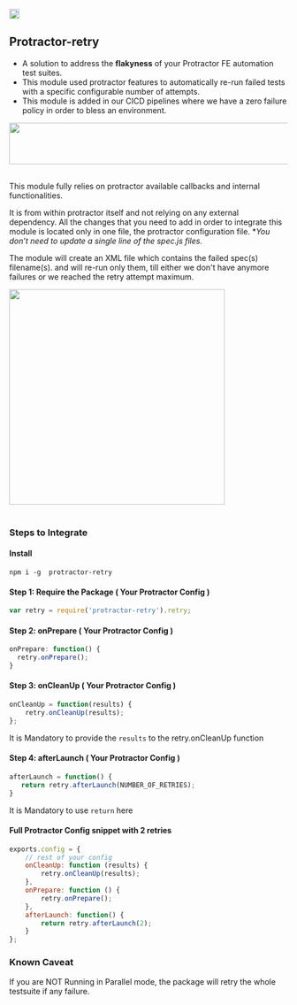 <a href="https://badge.fury.io/js/protractor-retry"><img src="https://badge.fury.io/js/protractor-retry.svg" alt="npm version" height="18"></a>

## Protractor-retry

 * A solution to address the **flakyness** of your Protractor FE automation test suites.  
 * This module used protractor features to automatically re-run failed tests with a specific configurable number of attempts.
 * This module is added in our CICD pipelines  where we have a zero failure policy in order to bless an environment.

<img src="https://user-images.githubusercontent.com/12041605/30343044-cd942a4c-97b0-11e7-850e-a7111996a554.png" align="center" height="75" width="600" /><br/><br/>

This module fully relies on protractor available callbacks and internal functionalities.

It is from within protractor itself and not relying on any external dependency. All the changes that you need to add in order to integrate this module is located only in one file, the protractor configuration file. **You don’t need to update a single line of the *spec.js files.**

The module will create an XML file which contains the failed spec(s) filename(s). and will re-run only them, till either we don't have anymore failures or we reached the retry attempt maximum.

<img src="https://user-images.githubusercontent.com/12041605/30344129-ea28261e-97b4-11e7-99fe-4a28ff74b547.jpg" align="center" height="390" width="390" /><br/><br/>

### Steps to Integrate

#### Install

```
npm i -g  protractor-retry
```

#### Step 1: Require the Package ( Your Protractor Config )
```js
var retry = require('protractor-retry').retry;
```

#### Step 2: onPrepare ( Your Protractor Config )
```js 
onPrepare: function() { 
  retry.onPrepare(); 
}
```
#### Step 3: onCleanUp ( Your Protractor Config )
```js
onCleanUp = function(results) {
    retry.onCleanUp(results);
};
```
It is Mandatory to provide the `results` to the retry.onCleanUp function

#### Step 4: afterLaunch ( Your Protractor Config )
 ```js
afterLaunch = function() { 
    return retry.afterLaunch(NUMBER_OF_RETRIES);
}
```
It is Mandatory to use `return` here

#### Full Protractor Config snippet with 2 retries
```js
exports.config = {
    // rest of your config
    onCleanUp: function (results) {
        retry.onCleanUp(results);
    },
    onPrepare: function () {
        retry.onPrepare();
    },
    afterLaunch: function() {
        return retry.afterLaunch(2);
    }
};
```

### Known Caveat
If you are NOT Running in Parallel mode, the package will retry the whole testsuite if any failure. 



